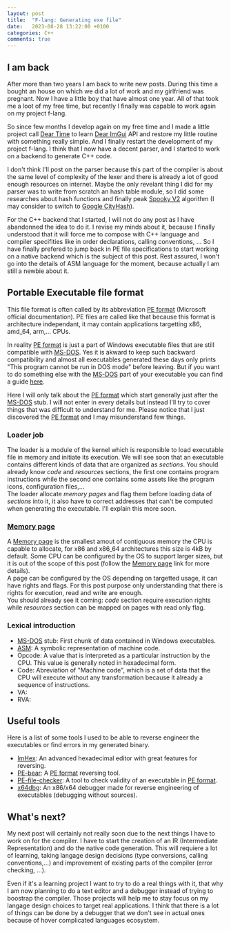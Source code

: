 ```yaml
---
layout: post
title:  "F-lang: Generating exe file"
date:   2023-08-28 13:22:00 +0100
categories: C++
comments: true
---
```

## I am back

After more than two years I am back to write new posts. During this time a bought an house on which we did a lot of work and my girlfriend was pregnant.
Now I have a little boy that have almost one year. All of that took me a loot of my free time, but recently I finally was capable to work again on my project
f-lang.

So since few months I develop again on my free time and I made a little project call [Dear Time][3] to learn [Dear ImGui][4] API and restore my little routine with
something really simple. And I finally restart the development of my project f-lang. I think that I now have a decent parser, and I started to work on a backend
to generate C++ code.

I don't think I'll post on the parser because this part of the compiler is about the same level of complexity of the lexer and there is already a lot of good
enough resources on internet. Maybe the only revelant thing I did for my parser was to write from scratch an hash table module, so I did some researches about
hash functions and finally peak [Spooky V2][1] algorithm (I may consider to switch to [Google CityHash][2]).

For the C++ backend that I started, I will not do any post as I have abandonned the idea to do it. I revise my minds about it, because I finally understood that
it will force me to compose with C++ language and compiler specifities like in order declarations, calling conventions, ...
So I have finally prefered to jump back in PE file specifications to start working on a native backend which is the subject of this post. Rest assured, I won't go
into the details of ASM language for the moment, because actually I am still a newbie about it.

## Portable Executable file format
This file format is often called by its abbreviation [PE format][5] (Microsoft official documentation). PE files are called like that because this format is
architecture independant, it may contain applications targetting x86, amd_64, arm,... CPUs.

In reality [PE format][5] is just a part of Windows executable files that are still compatible with [MS-DOS][6]. Yes it is akward to keep such backward compatibility and
almost all executables generated these days only prints "This program cannot be run in DOS mode" before leaving. But if you want to do something else with the [MS-DOS][6]
part of your executable you can find a guide [here][7].

Here I will only talk about the [PE format][5] which start generally just after the [MS-DOS][6] stub. I will not enter in every details but instead I'll try to cover things
that was difficult to understand for me. Please notice that I just discovered the [PE format][5] and I may misunderstand few things.

### Loader job
The loader is a module of the kernel which is responsible to load executable file in memory and initiate its execution. We will see soon that an executable contains
different kinds of data that are organized as *sections*. You should already know *code* and *resources* sections, the first one contains program instructions while
the second one contains some assets like the program icons, configuration files,...  
The loader allocate *memory pages* and flag them before loading data of *sections* into it, it also have to correct addresses that can't be computed when generating
the executable. I'll explain this more soon.

### [Memory page][9]
A [Memory page][9] is the smallest amout of contiguous memory the CPU is capable to allocate, for x86 and x86_64 architectures this size is 4kB by default. Some CPU can be
configured by the OS to support larger sizes, but it is out of the scope of this post (follow the [Memory page][9] link for more details).  
A page can be configured by the OS depending on targetted usage, it can have rights and flags. For this post purpose only understanding that there is rights for execution,
read and write are enough.  
You should already see it coming: *code* section require execution rights while *resources* section can be mapped on pages with read only flag.

### Lexical introduction
+ [MS-DOS][6] stub: First chunk of data contained in Windows executables.
+ [ASM][8]: A symbolic representation of machine code.
+ Opcode: A value that is interpreted as a particular instruction by the CPU. This value is generally noted in hexadecimal form.
+ Code: Abreviation of "Machine code", which is a set of data that the CPU will execute without any transformation because it already a sequence of instructions.
+ VA:
+ RVA:

## Useful tools
Here is a list of some tools I used to be able to reverse engineer the executables or find errors in my generated binary.
+ [ImHex][10]: An advanced hexadecimal editor with great features for reversing.
+ [PE-bear][11]: A [PE format][5] reversing tool.
+ [PE-file-checker][12]: A tool to check validity of an executable in [PE format][5].
+ [x64dbg][13]: An x86/x64 debugger made for reverse engineering of executables (debugging without sources).

## What's next?

My next post will certainly not really soon due to the next things I have to work on for the compiler. I have to start the creation of an IR (Intermediate
Representation) and do the native code generation. This will requiere a lot of learning, taking langage design decisions (type conversions, calling conventions,...)
and improvement of existing parts of the compiler (error checking, ...).

Even if it's a learning project I want to try to do a real things with it, that why I am now planning to do a text editor and a debugger instead of trying to boostrap
the compiler. Those projects will help me to stay focus on my langage design choices to target real applications. I think that there is a lot of things can be done by a
debugger that we don't see in actual ones because of hover complicated languages ecosystem.


[1]: https://burtleburtle.net/bob/hash/spooky.html
[2]: https://github.com/google/cityhash
[3]: https://github.com/Flamaros/dear_time
[4]: https://github.com/ocornut/imgui
[5]: https://docs.microsoft.com/en-us/windows/win32/debug/pe-format?redirectedfrom=MSDN
[6]: https://fr.wikipedia.org/wiki/MS-DOS
[7]: https://osandamalith.com/2020/07/19/exploring-the-ms-dos-stub/
[8]: https://en.wikipedia.org/wiki/Assembly_language
[9]: https://en.wikipedia.org/wiki/Page_(computer_memory)
[10]: https://github.com/WerWolv/ImHex
[11]: https://hshrzd.wordpress.com/pe-bear/
[12]: https://github.com/VinnySmallUtilities/PE-file-checker
[13]: https://x64dbg.com

[jai]: https://inductive.no/jai/
